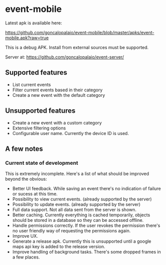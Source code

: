 # event-mobile

Latest apk is available here:

https://github.com/goncalopalaio/event-mobile/blob/master/apks/event-mobile.apk?raw=true

This is a debug APK. Install from external sources must be supported.

Server at: https://github.com/goncalopalaio/event-server/

## Supported features
- List current events
- Filter current events based in their category
- Create a new event with the default category

## Unsupported features

- Create a new event with a custom category
- Extensive filtering options
- Configurable user name. Currently the device ID is used.

## A few notes

### Current state of development

This is extremely incomplete. 
Here's a list of what should be improved beyond the obvious:

- Better UI feedback. While saving an event there's no indication of failure or sucess at this time.
- Possibility to view current events. (already supported by the server) 
- Possibility to update events. (already supported by the server)
- Full data support. Not all data sent from the server is shown.
- Better caching. Currently everything is cached temporarily, objects should be stored in a database so they can be accessed offline.
- Handle permissions correctly. If the user revokes the permission there's no user friendly way of requesting the permissions again.
- Improve UX.
- Generate a release apk. Currently this is unsupported until a google maps api key is added to the release version.
- Improve handling of background tasks. There's some dropped frames in a few places.
